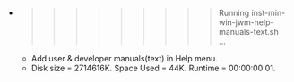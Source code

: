 * >>>>>>>>> Running inst-min-win-jwm-help-manuals-text.sh ...
  * Add user & developer manuals(text) in Help menu.
  * Disk size = 2714616K. Space Used = 44K. Runtime = 00:00:00:01.
